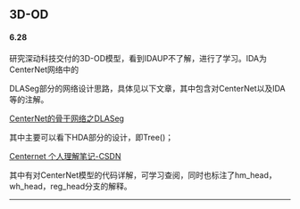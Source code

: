 ## 3D-OD

#### 6.28

研究深动科技交付的3D-OD模型，看到IDAUP不了解，进行了学习。IDA为CenterNet网络中的

DLASeg部分的网络设计思路，具体见以下文章，其中包含对CenterNet以及IDA等的注解。

[CenterNet的骨干网络之DLASeg](https://zhuanlan.zhihu.com/p/169472178)

其中主要可以看下HDA部分的设计，即Tree()；

[Centernet 个人理解笔记-CSDN](https://blog.csdn.net/jiafeier_555/article/details/111477155)

其中有对CenterNet模型的代码详解，可学习查阅，同时也标注了hm_head，wh_head，reg_head分支的解释。

***

